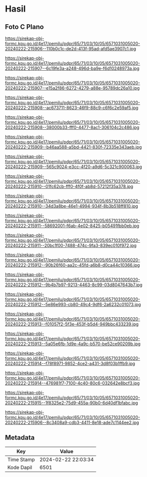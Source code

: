 # Hasil

## Foto C Plano

https://sirekap-obj-formc.kpu.go.id/4e17/pemilu/pdpr/65/71/03/10/05/6571031005020-20240222-215906--110b0c1c-de2d-413f-95ad-afd5ae3907c1.jpg

https://sirekap-obj-formc.kpu.go.id/4e17/pemilu/pdpr/65/71/03/10/05/6571031005020-20240222-215907--6c19fe3a-a248-496d-ba9e-f6d10248973a.jpg

https://sirekap-obj-formc.kpu.go.id/4e17/pemilu/pdpr/65/71/03/10/05/6571031005020-20240222-215907--e15a2f86-6272-4279-a88e-95789dc26a10.jpg

https://sirekap-obj-formc.kpu.go.id/4e17/pemilu/pdpr/65/71/03/10/05/6571031005020-20240222-215908--ac673711-8623-46f9-88c9-c6f6c2e59af5.jpg

https://sirekap-obj-formc.kpu.go.id/4e17/pemilu/pdpr/65/71/03/10/05/6571031005020-20240222-215908--38000b33-fff0-4477-8ac1-306104c2c486.jpg

https://sirekap-obj-formc.kpu.go.id/4e17/pemilu/pdpr/65/71/03/10/05/6571031005020-20240222-215909--b46aa588-a5bd-4421-830f-72335e343aeb.jpg

https://sirekap-obj-formc.kpu.go.id/4e17/pemilu/pdpr/65/71/03/10/05/6571031005020-20240222-215909--565c9024-e3cc-4f20-a9d6-5c321c900063.jpg

https://sirekap-obj-formc.kpu.go.id/4e17/pemilu/pdpr/65/71/03/10/05/6571031005020-20240222-215910--01fc62cb-fff0-4f0f-ab8d-57212f35a378.jpg

https://sirekap-obj-formc.kpu.go.id/4e17/pemilu/pdpr/65/71/03/10/05/6571031005020-20240222-215910--34d3a8be-46e1-4994-934f-8b3b518ff810.jpg

https://sirekap-obj-formc.kpu.go.id/4e17/pemilu/pdpr/65/71/03/10/05/6571031005020-20240222-215911--58692001-f6ab-4e02-8425-b05491fbb0eb.jpg

https://sirekap-obj-formc.kpu.go.id/4e17/pemilu/pdpr/65/71/03/10/05/6571031005020-20240222-215911--20bc1f00-7488-474c-9fa3-839ec010f972.jpg

https://sirekap-obj-formc.kpu.go.id/4e17/pemilu/pdpr/65/71/03/10/05/6571031005020-20240222-215912--90b26f60-aa2c-45fd-a6b8-d0ca44c10366.jpg

https://sirekap-obj-formc.kpu.go.id/4e17/pemilu/pdpr/65/71/03/10/05/6571031005020-20240222-215912--9b4b7b97-9213-4463-8c99-03d8047643b7.jpg

https://sirekap-obj-formc.kpu.go.id/4e17/pemilu/pdpr/65/71/03/10/05/6571031005020-20240222-215912--5e86e993-cb80-49c4-9df6-2a6232c01073.jpg

https://sirekap-obj-formc.kpu.go.id/4e17/pemilu/pdpr/65/71/03/10/05/6571031005020-20240222-215913--f01057f2-5f3e-453f-b5d4-949bbc433239.jpg

https://sirekap-obj-formc.kpu.go.id/4e17/pemilu/pdpr/65/71/03/10/05/6571031005020-20240222-215913--5a05e6fb-1d9e-4a9c-b570-be52ce90209b.jpg

https://sirekap-obj-formc.kpu.go.id/4e17/pemilu/pdpr/65/71/03/10/05/6571031005020-20240222-215914--f78f8971-9852-4ce2-a431-3d8f03b1ffb9.jpg

https://sirekap-obj-formc.kpu.go.id/4e17/pemilu/pdpr/65/71/03/10/05/6571031005020-20240222-215914--476981f7-7100-4c40-80c6-032642e8bcf3.jpg

https://sirekap-obj-formc.kpu.go.id/4e17/pemilu/pdpr/65/71/03/10/05/6571031005020-20240222-215915--1f8325e2-75d9-455a-90b0-6d40df1bfabc.jpg

https://sirekap-obj-formc.kpu.go.id/4e17/pemilu/pdpr/65/71/03/10/05/6571031005020-20240222-215906--8c3408a9-cdb3-4411-8e18-ade7c1144ee2.jpg


## Metadata

| Key        | Value               |
| ---------- | ------------------- |
| Time Stamp | 2024-02-22 22:03:34 |
| Kode Dapil | 6501                |



